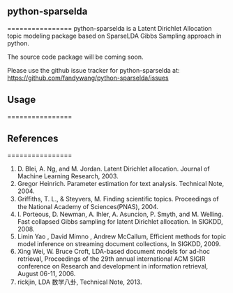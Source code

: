 ## python-sparselda
================
python-sparselda is a Latent Dirichlet Allocation topic modeling package based on SparseLDA Gibbs Sampling approach in python.

The source code package will be coming soon.


Please use the github issue tracker for python-sparselda at:
https://github.com/fandywang/python-sparselda/issues

## Usage
================

## References
================
1. D. Blei, A. Ng, and M. Jordan. Latent Dirichlet allocation. Journal of Machine Learning Research, 2003.
2. Gregor Heinrich. Parameter estimation for text analysis. Technical Note, 2004.
3. Griﬃths, T. L., & Steyvers, M. Finding scientiﬁc topics. Proceedings of the National Academy of Sciences(PNAS), 2004.
4. I. Porteous, D. Newman, A. Ihler, A. Asuncion, P. Smyth, and M. Welling. Fast collapsed Gibbs sampling for latent Dirichlet allocation. In SIGKDD, 2008.
5. Limin Yao , David Mimno , Andrew McCallum, Efficient methods for topic model inference on streaming document collections, In SIGKDD, 2009.
6. Xing Wei, W. Bruce Croft, LDA-based document models for ad-hoc retrieval, Proceedings of the 29th annual international ACM SIGIR conference on Research and development in information retrieval, August 06-11, 2006.
7. rickjin, LDA 数学八卦, Technical Note, 2013.
